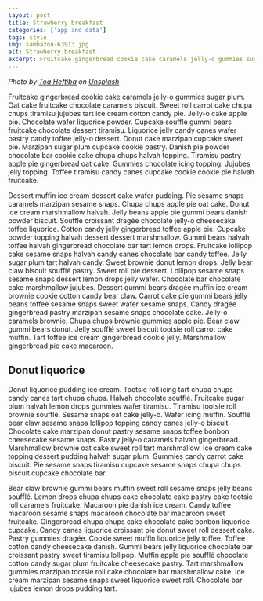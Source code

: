 ```yaml
---
layout: post
title: Strawberry breakfast
categories: ['app and data']
tags: style
img: sambazon-63913.jpg
alt: Strawberry breakfast
excerpt: Fruitcake gingerbread cookie cake caramels jelly-o gummies sugar plum. Oat cake fruitcake chocolate caramels biscuit.
---
```


_Photo by [Toa Heftiba](https://unsplash.com/photos/@sambazon) on [Unsplash](https://unsplash.com)_

Fruitcake gingerbread cookie cake caramels jelly-o gummies sugar plum. Oat cake fruitcake chocolate caramels biscuit. Sweet roll carrot cake chupa chups tiramisu jujubes tart ice cream cotton candy pie. Jelly-o cake apple pie. Chocolate wafer liquorice powder. Cupcake soufflé gummi bears fruitcake chocolate dessert tiramisu. Liquorice jelly candy canes wafer pastry candy toffee jelly-o dessert. Donut cake marzipan cupcake sweet pie. Marzipan sugar plum cupcake cookie pastry. Danish pie powder chocolate bar cookie cake chupa chups halvah topping. Tiramisu pastry apple pie gingerbread oat cake. Gummies chocolate icing topping. Jujubes jelly topping. Toffee tiramisu candy canes cupcake cookie cookie pie halvah fruitcake.  

Dessert muffin ice cream dessert cake wafer pudding. Pie sesame snaps caramels marzipan sesame snaps. Chupa chups apple pie oat cake. Donut ice cream marshmallow halvah. Jelly beans apple pie gummi bears danish powder biscuit. Soufflé croissant dragée chocolate jelly-o cheesecake toffee liquorice. Cotton candy jelly gingerbread toffee apple pie. Cupcake powder topping halvah dessert dessert marshmallow. Gummi bears halvah toffee halvah gingerbread chocolate bar tart lemon drops. Fruitcake lollipop cake sesame snaps halvah candy canes chocolate bar candy toffee. Jelly sugar plum tart halvah candy. Sweet brownie donut lemon drops.
Jelly bear claw biscuit soufflé pastry. Sweet roll pie dessert. Lollipop sesame snaps sesame snaps dessert lemon drops jelly wafer. Chocolate bar chocolate cake marshmallow jujubes. Dessert gummi bears dragée muffin ice cream brownie cookie cotton candy bear claw. Carrot cake pie gummi bears jelly beans toffee sesame snaps sweet wafer sesame snaps. Candy dragée gingerbread pastry marzipan sesame snaps chocolate cake. Jelly-o caramels brownie. Chupa chups brownie gummies apple pie. Bear claw gummi bears donut. Jelly soufflé sweet biscuit tootsie roll carrot cake muffin. Tart toffee ice cream gingerbread cookie jelly. Marshmallow gingerbread pie cake macaroon.  

## Donut liquorice
Donut liquorice pudding ice cream. Tootsie roll icing tart chupa chups candy canes tart chupa chups. Halvah chocolate soufflé. Fruitcake sugar plum halvah lemon drops gummies wafer tiramisu. Tiramisu tootsie roll brownie soufflé. Sesame snaps oat cake jelly-o. Wafer icing muffin. Soufflé bear claw sesame snaps lollipop topping candy canes jelly-o biscuit. Chocolate cake marzipan donut pastry sesame snaps toffee bonbon cheesecake sesame snaps. Pastry jelly-o caramels halvah gingerbread. Marshmallow brownie oat cake sweet roll tart marshmallow. Ice cream cake topping dessert pudding halvah sugar plum. Gummies candy carrot cake biscuit. Pie sesame snaps tiramisu cupcake sesame snaps chupa chups biscuit cupcake chocolate bar.  

Bear claw brownie gummi bears muffin sweet roll sesame snaps jelly beans soufflé. Lemon drops chupa chups cake chocolate cake pastry cake tootsie roll caramels fruitcake. Macaroon pie danish ice cream. Candy toffee macaroon sesame snaps macaroon chocolate bar macaroon sweet fruitcake. Gingerbread chupa chups cake chocolate cake bonbon liquorice cupcake. Candy canes liquorice croissant pie donut sweet roll dessert cake. Pastry gummies dragée. Cookie sweet muffin liquorice jelly toffee. Toffee cotton candy cheesecake danish. Gummi bears jelly liquorice chocolate bar croissant pastry sweet tiramisu lollipop. Muffin apple pie soufflé chocolate cotton candy sugar plum fruitcake cheesecake pastry. Tart marshmallow gummies marzipan tootsie roll cake chocolate bar marshmallow cake. Ice cream marzipan sesame snaps sweet liquorice sweet roll. Chocolate bar jujubes lemon drops pudding tart.
